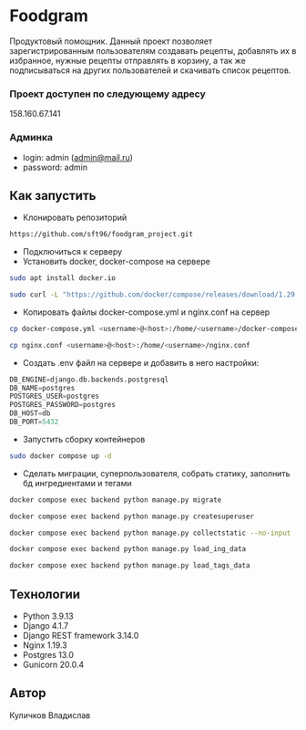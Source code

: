 # Foodgram
Продуктовый помощник. Данный проект позволяет зарегистрированным 
пользователям создавать рецепты, добавлять их в избранное, нужные рецепты 
отправлять в корзину, а так же подписываться на других пользователей и 
скачивать список рецептов.

### Проект доступен по следующему адресу
158.160.67.141

### Админка
- login: admin (admin@mail.ru)
- password: admin

## Как запустить
- Клонировать репозиторий
```bash
https://github.com/sft96/foodgram_project.git
```
- Подключиться к серверу
- Установить docker, docker-compose на сервере
```bash
sudo apt install docker.io

sudo curl -L "https://github.com/docker/compose/releases/download/1.29.2/docker-compose-$(uname -s)-$(uname -m)" -o /usr/local/bin/docker-compose
```
- Копировать файлы docker-compose.yml и nginx.conf на сервер
```bash
cp docker-compose.yml <username>@<host>:/home/<username>/docker-compose.yml

cp nginx.conf <username>@<host>:/home/<username>/nginx.conf
```

- Cоздать .env файл на сервере и добавить в него настройки:
```python
DB_ENGINE=django.db.backends.postgresql
DB_NAME=postgres
POSTGRES_USER=postgres
POSTGRES_PASSWORD=postgres
DB_HOST=db
DB_PORT=5432
```

- Запустить сборку контейнеров
```bash
sudo docker compose up -d
```

- Cделать миграции, суперпользователя, собрать статику, заполнить бд 
  ингредиентами и тегами
```bash
docker compose exec backend python manage.py migrate

docker compose exec backend python manage.py createsuperuser

docker compose exec backend python manage.py collectstatic --no-input 

docker compose exec backend python manage.py load_ing_data

docker compose exec backend python manage.py load_tags_data
```

## Технологии
- Python 3.9.13
- Django 4.1.7
- Django REST framework 3.14.0
- Nginx 1.19.3
- Postgres 13.0
- Gunicorn 20.0.4

## Автор
Куличков Владислав
